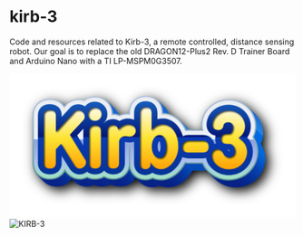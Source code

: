 # kirb-3
Code and resources related to Kirb-3, a remote controlled, distance sensing robot. Our goal is to replace the old DRAGON12-Plus2 Rev. D Trainer Board and Arduino Nano with a TI LP-MSPM0G3507.


![KIRB-3](assets/Kirb-3_logo.png "KIRB-3")
![KIRB-3](assets/Kirb-3.png "KIRB-3")
